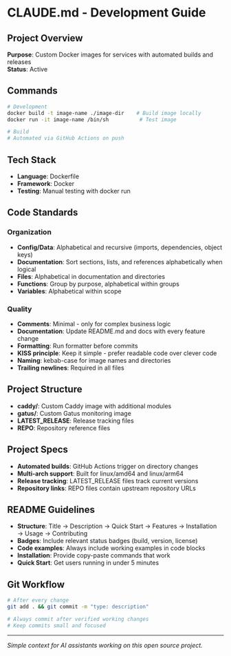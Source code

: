 # CLAUDE.md - Development Guide

## Project Overview
**Purpose**: Custom Docker images for services with automated builds and releases  
**Status**: Active

## Commands
```bash
# Development
docker build -t image-name ./image-dir    # Build image locally
docker run -it image-name /bin/sh          # Test image

# Build
# Automated via GitHub Actions on push
```

## Tech Stack
- **Language**: Dockerfile
- **Framework**: Docker
- **Testing**: Manual testing with docker run

## Code Standards

### Organization
- **Config/Data**: Alphabetical and recursive (imports, dependencies, object keys)
- **Documentation**: Sort sections, lists, and references alphabetically when logical
- **Files**: Alphabetical in documentation and directories
- **Functions**: Group by purpose, alphabetical within groups
- **Variables**: Alphabetical within scope

### Quality
- **Comments**: Minimal - only for complex business logic
- **Documentation**: Update README.md and docs with every feature change
- **Formatting**: Run formatter before commits
- **KISS principle**: Keep it simple - prefer readable code over clever code
- **Naming**: kebab-case for image names and directories
- **Trailing newlines**: Required in all files

## Project Structure
- **caddy/**: Custom Caddy image with additional modules
- **gatus/**: Custom Gatus monitoring image
- **LATEST_RELEASE**: Release tracking files
- **REPO**: Repository reference files

## Project Specs
- **Automated builds**: GitHub Actions trigger on directory changes
- **Multi-arch support**: Built for linux/amd64 and linux/arm64
- **Release tracking**: LATEST_RELEASE files track current versions
- **Repository links**: REPO files contain upstream repository URLs

## README Guidelines
- **Structure**: Title → Description → Quick Start → Features → Installation → Usage → Contributing
- **Badges**: Include relevant status badges (build, version, license)
- **Code examples**: Always include working examples in code blocks
- **Installation**: Provide copy-paste commands that work
- **Quick Start**: Get users running in under 5 minutes

## Git Workflow
```bash
# After every change
git add . && git commit -m "type: description"

# Always commit after verified working changes
# Keep commits small and focused
```

---

*Simple context for AI assistants working on this open source project.*
